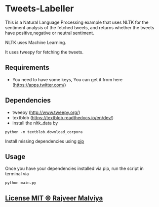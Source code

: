 # Tweets-Labeller
This is a Natural Language Processing example that uses NLTK for the sentiment analysis of the fetched tweets, and returns whether the tweets have positive,negative or neutral sentiment.

NLTK uses Machine Learning.

It uses tweepy for fetching the tweets.


## Requirements

* You need to have some keys, You can get it from here (https://apps.twitter.com/) 


## Dependencies

* tweepy (http://www.tweepy.org/)
* textblob (https://textblob.readthedocs.io/en/dev/)
* install the nltk_data by 

```
python -m textblob.download_corpora
```

Install missing dependencies using [pip](https://pip.pypa.io/en/stable/installing/)

## Usage

Once you have your dependencies installed via pip, run the script in terminal via

```
python main.py
```
## [License MIT © Rajveer Malviya](https://github.com/rajveermalviya/tweets-Labeller/blob/master/LICENSE)
